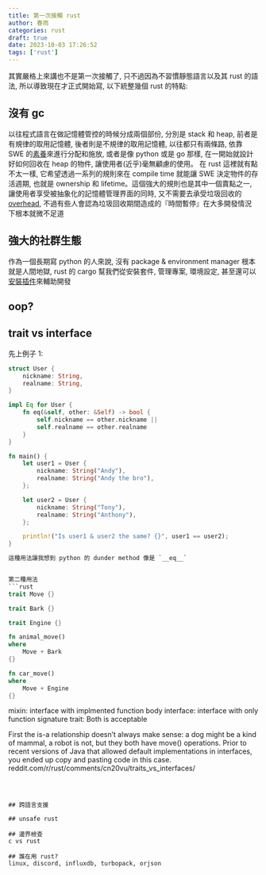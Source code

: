 ```yaml
---
title: 第一次接觸 rust 
author: 春雨
categories: rust
draft: true
date: 2023-10-03 17:26:52
tags: ['rust']
---
```



其實嚴格上來講也不是第一次接觸了, 只不過因為不習慣靜態語言以及其 rust 的語法, 所以導致現在才正式開始寫, 以下統整幾個 rust 的特點:

## 沒有 gc
以往程式語言在做記憶體管控的時候分成兩個部份, 分別是 stack 和 heap, 前者是有規律的取用記憶體, 後者則是不規律的取用記憶體, 以往都只有兩條路, 依靠 SWE 的[素養](https://marek.vavrusa.com/memory/)來進行分配和施放, 或者是像 python 或是 go 那樣, 在一開始就設計好如何回收在 heap 的物件, 讓使用者(近乎)毫無顧慮的使用。 在 rust 這裡就有點不太一樣, 它希望透過一系列的規則來在 compile time 就能讓 SWE 決定物件的存活週期, 也就是 ownership 和 lifetime。這個強大的規則也是其中一個賣點之一, 讓使用者享受被抽象化的記憶體管理界面的同時, 又不需要去承受垃圾回收的[overhead](https://discord.com/blog/why-discord-is-switching-from-go-to-rust), 不過有些人會認為垃圾回收期間造成的『時間暫停』在大多開發情況下根本就微不足道

## 強大的社群生態
作為一個長期寫 python 的人來說, 沒有 package & environment manager 根本就是人間地獄, rust 的 cargo 幫我們從安裝套件, 管理專案, 環境設定, 甚至還可以[安裝插件](https://crates.io/crates/cargo-watch)來輔助開發

## oop?

## trait vs interface

先上例子 1:
```rust
struct User {
    nickname: String,
    realname: String, 
}

impl Eq for User {
    fn eq(&self, other: &Self) -> bool {
        self.nickname == other.nickname ||
        self.realname == other.realname
    }
}

fn main() {
    let user1 = User {
        nickname: String("Andy"),
        realname: String("Andy the bro"),
    };

    let user2 = User {
        nickname: String("Tony"),
        realname: String("Anthony"),
    };

    println!("Is user1 & user2 the same? {}", user1 == user2);
}

這種用法讓我想到 python 的 dunder method 像是 `__eq__`


第二種用法
```rust
trait Move {}

trait Bark {}

trait Engine {}

fn animal_move()
where
    Move + Bark
{}

fn car_move()
where
    Move + Engine
{}

```

mixin: interface with implmented function body
interface: interface with only function signature
trait: Both is acceptable



First the is-a relationship doesn’t always make sense: a dog might be a kind of mammal, a robot is not, but they both have move() operations. Prior to recent versions of Java that allowed default implementations in interfaces, you ended up copy and pasting code in this case.
reddit.com/r/rust/comments/cn20vu/traits_vs_interfaces/



```



## 跨語言支援

## unsafe rust

## 邊界檢查
c vs rust

## 誰在用 rust?
linux, discord, influxdb, turbopack, orjson

